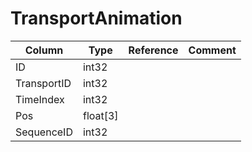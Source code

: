 # TransportAnimation

| Column | Type | Reference | Comment |
|--------|------|-----------|---------|
|ID|int32|||
|TransportID|int32|||
|TimeIndex|int32|||
|Pos|float[3]|||
|SequenceID|int32|||
